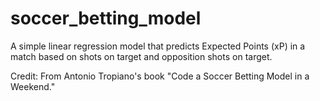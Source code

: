 # soccer_betting_model

A simple linear regression model that predicts Expected Points (xP) in a match based on shots on target and opposition shots on target. 

Credit: From Antonio Tropiano's book "Code a Soccer Betting Model in a Weekend."
